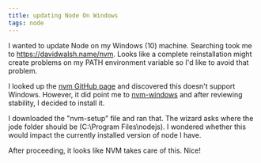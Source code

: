 ```yaml
---
title: updating Node On Windows
tags: node
---
```

I wanted to update Node on my Windows (10) machine. Searching took me to https://davidwalsh.name/nvm. Looks like a complete reinstallation might create problems on my PATH environment variable so I'd like to avoid that problem.

I looked up the [nvm GitHub page](https://github.com/creationix/nvm) and discovered this doesn't support Windows. However, it did point me to [nvm-windows](https://github.com/coreybutler/nvm-windows) and after reviewing stability, I decided to install it.

I downloaded the "nvm-setup" file and ran that. The wizard asks where the jode folder should be (C:\Program Files\nodejs). I wondered whether this would impact the currently installed version of node I have.

After proceeding, it looks like NVM takes care of this. Nice!